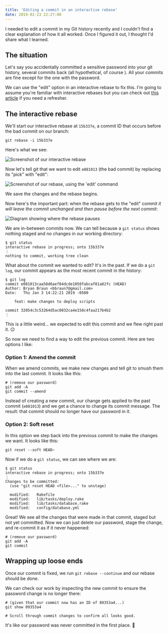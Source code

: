```yaml
---
title: 'Editing a commit in an interactive rebase'
date: 2019-02-23 22:27:00
---
```


I needed to edit a commit in my Git history recently and I couldn't find a clear explanation of how it all worked. Once I figured it out, I thought I'd share what I learned.

## The situation

Let's say you accidentally committed a sensitive password into your git history, several commits back (all hypothetical, of course ). All your commits are fine except for the one with the password.

We can use the "edit" option in an interactive rebase to fix this. I'm going to assume you're familiar with interactive rebases but you can check out [this article](https://hackernoon.com/beginners-guide-to-interactive-rebasing-346a3f9c3a6d) if you need a refresher.

## The interactive rebase

We'll start our interactive rebase at `15b337e`, a commit ID that occurs before the bad commit on our branch:

`git rebase -i 15b337e`

Here's what we see:

![Screenshot of our interactive rebase]({{site.url}}/assets/images/rebase-commits-1.png)

Now let's tell git that we want to edit `e081013` (the bad commit) by replacing its "pick" with "edit":

![Screenshot of our rebase, using the 'edit' command]({{site.url}}/assets/images/rebase-commits-2.png)

We save the changes and the rebase begins.

Now here's the important part: when the rebase gets to the "edit" commit _it will leave the commit unchanged and then pause before the next commit_:

![Diagram showing where the rebase pauses]({{site.url}}/assets/images/rebase-commits-3.png)

We are in-between commits now. We can tell because a `git status` shows nothing staged and no changes in our working directory:

```
$ git status
interactive rebase in progress; onto 15b337e
⋮
nothing to commit, working tree clean
```

What about the commit we wanted to edit? It's in the past. If we do a `git log`, our commit appears as the most recent commit in the history:

```
$ git log
commit e081013caa58d6aef84dcde1050fabcaf81a82fc (HEAD)
Author: Bryan Braun <bbraun7@gmail.com>
Date:   Thu Jan 3 14:22:21 2019 -0500

    feat: make changes to deploy scripts

commit 32054c3c53264d5ac8032ca4e158c4faa217b4b2
⋮
```

This is a little weird… we expected to edit this commit and we flew right past it. 😐

So now we need to find a way to edit the previous commit. Here are two options I like:

### Option 1: Amend the commit

When we amend commits, we make new changes and tell git to smush them into the last commit. It looks like this:

```
# (remove our password)
git add -A
git commit --amend
```

Instead of creating a new commit, our change gets applied to the past commit (`e081013`) and we get a chance to change its commit message. The result: that commit should no longer have our password in it.

### Option 2: Soft reset

In this option we step back into the previous commit to make the changes we want. It looks like this:

```
git reset --soft HEAD~
```

Now if we do a `git status`, we can see where we are:

```
$ git status
interactive rebase in progress; onto 15b337e
⋮
Changes to be committed:
  (use "git reset HEAD <file>..." to unstage)

  modified:   Rakefile
  modified:   lib/tasks/deploy.rake
  modified:   lib/tasks/database.rake
  modified:   config/database.yml
```

Great! We see all the changes that were made in that commit, staged but not yet committed. Now we can just delete our password, stage the change, and re-commit it as if it never happened:

```
# (remove our password)
git add -A
git commit
```

## Wrapping up loose ends

Once our commit is fixed, we run `git rebase --continue` and our rebase should be done.

We can check our work by inspecting the new commit to ensure the password change is no longer there:

```
# (given that our commit now has an ID of 89353a4...)
git show 89353a4

# Scroll through commit changes to confirm all looks good.
```

It's like our password was never committed in the first place. 🙌
